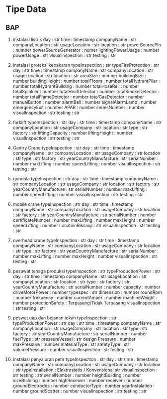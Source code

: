 # Tipe Data

## BAP

1. instalasi listrik
day : str
time : timestamp
companyName : str
companyLocation : str
usageLocation : str
location : str
powerSourcePln : number
powerSourceGenerator : numer
lightingPowerUsage : number
powerUsage : str
visualInspection : str
testing : str

2. instalasi proteksi kebakaran
typeInspection : str
typeFireProtection : str
day : str
time : timestamp
companyName : str
companyLocation : str
usageLocation : str
location : str
areaSize : number
buildingSize : number
buildingHeight : number
totalFloors : number
totalHydrantPilar : number
totalHydrantBuilding : number
totalHoseRell : number
totalSpinkler : number
totalHeatDetector : number
totalSmokeDetector : number
totalFlameDetector : number
totalGasDetector : number
manualButton : number
alarmBell : number
signalAlarmLamp : number
emergencyExit : number
APAR : number
seriesNumber : number
visualInspection : str
testing : str

3. forklift
typeInspection : str
day : str
time : timestamp
companyName : str
companyLocation : str
usageCompany : str
location : str
type : str
factory : str
liftingCapacity : number
liftingHeight : number
visualInspection : str
testing : str

4. Gantry Crane
typeInspection : str
day : str
time : timestamp
companyName : str
companyLocation : str
usageCompany : str
location : str
type : str
factory : str
yearCountryManufacture : str
serialNumber : number
maxLifting : number
speedLifting : number
visualInspection : str
testing : str

5. gondola
typeInspection : str
day : str
time : timestamp
companyName : str
companyLocation : str
usageCompany : str
location : str
factory : str
yearCountryManufacture : str
serialNumber : number
maxLifting : number
speedLifting : number
visualInspection : str
testing : str

6. mobile crane
typeInspection : str
day : str
time : timestamp
companyName : str
companyLocation : str
usageCompany : str
location : str
factory : str
yearCountryManufacture : str
serialNumber : number
certificateNumber : number
maxLifting : number
maxHeight : number
speedLifting : number
LocationRiksauji : str
visualInspection : str
testing : str

7. overhead crane
typeInspection : str
day : str
time : timestamp
companyName : str
companyLocation : str
usageCompany : str
location : str
type : str
factory : str
yearCountryManufacture : str
serialNumber : number
maxLifting : number
maxHeight : number
visualInspection : str
testing : str

8. pesawat tenaga produksi
typeInspection : str
typeProductionPower : str
day : str
time : timestamp
companyName : str
usageLocation : str
companyLocation : str
location : str
type : str
factory : str
yearCountryManufacture : str
serialNumber : number
capacity : number
driveMotorPower : number
typespec : str
dimension : number
roundRpm : number
frekuency : number
currentAmper : number
machineWeight : number
protectionSafety : Terpasang/Tidak Terpasang
visualInspection : str
testing : str

9. peswat uap dan bejanan tekan
typeInspection : str
typeProductionPower : str
day : str
time : timestamp
companyName : str
companyLocation : str
usageCompany : str
location : str
type : str
factory : str
yearCountryManufacture : str
serialNumber : number
fuelType : str
pressureVessel : str
design Pressure : number
maxPressure : number
materialType : str
safetyType : str
volumePressure : number
visualInspection : str
testing : str

10. instalasi penyaluran petir 
typeInspection : str
day : str
time : timestamp
companyName : str
companyLocation : str
usageCompany : str
location : str
typeInstallation : Elektrostatis / Konvensional str
visualInspection : str
testing : str
serialNumber : number
heightBuilding : number
sizeBuilding : number
highReceiver : number
receiver : number
groundElectrodes : number
conductorType : number
yearInstalation : number
groundScatter : number
visualInspection : str
testing : str
